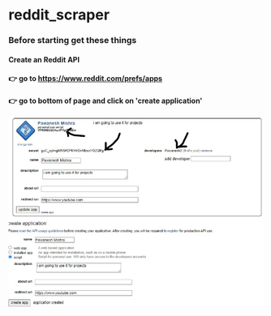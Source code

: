 # reddit_scraper
### Before starting get these things

#### Create an Reddit API
#### 👉 go to https://www.reddit.com/prefs/apps
#### 👉 go to bottom of page and click on 'create application'

![Screenshot](InkedCapture.jpg)
